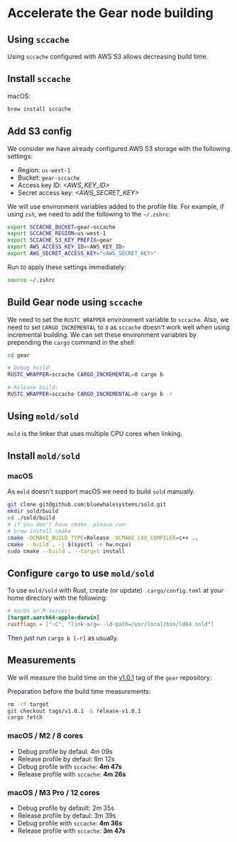 # Accelerate the Gear node building

## Using `sccache`

Using `sccache` configured with AWS S3 allows decreasing build time.

## Install `sccache`

macOS:

```bash
brew install sccache
```

## Add S3 config

We consider we have already configured AWS S3 storage with the following settings:

- Region: `us-west-1`
- Bucket: `gear-sccache`
- Access key ID: *<AWS_KEY_ID>*
- Secret access key: *<AWS_SECRET_KEY>*

We will use environment variables added to the profile file. For example, if using `zsh`, we need to add the following to the `~/.zshrc`:

```bash
export SCCACHE_BUCKET=gear-sccache
export SCCACHE_REGION=us-west-1
export SCCACHE_S3_KEY_PREFIX=gear
export AWS_ACCESS_KEY_ID=<AWS_KEY_ID>
export AWS_SECRET_ACCESS_KEY="<AWS_SECRET_KEY>"
```

Run to apply these settings immediately:

```bash
source ~/.zshrc
```

## Build Gear node using `sccache`

We need to set the `RUSTC_WRAPPER` environment variable to `sccache`. Also, we need to set `CARGO_INCREMENTAL` to `0` as `sccache` doesn't work well when using incremental building. We can set these environment variables by prepending the `cargo` command in the shell:

```bash
cd gear

# Debug build:
RUSTC_WRAPPER=sccache CARGO_INCREMENTAL=0 cargo b

# Release build:
RUSTC_WRAPPER=sccache CARGO_INCREMENTAL=0 cargo b -r
```

## Using `mold/sold`

`mold` is the linker that uses multiple CPU cores when linking.

## Install `mold/sold`

### macOS

As `mold` doesn't support macOS we need to build `sold` manually.

```bash
git clone git@github.com:bluewhalesystems/sold.git
mkdir sold/build
cd ./sold/build
# if you don't have cmake, please run:
# brew install cmake
cmake -DCMAKE_BUILD_TYPE=Release -DCMAKE_CXX_COMPILER=c++ ..
cmake --build . -j $(sysctl -n hw.ncpu)
sudo cmake --build . --target install
```

## Configure `cargo` to use `mold/sold`

To use `mold/sold` with Rust, create (or update) `.cargo/config.toml` at your home directory with the following:

```toml
# macOS on M-series:
[target.aarch64-apple-darwin]
rustflags = ["-C", "link-arg=--ld-path=/usr/local/bin/ld64.sold"]
```

Then just run `cargo b [-r]` as usually.

## Measurements

We will measure the build time on the [v1.0.1](https://github.com/gear-tech/gear/releases/tag/v1.0.1) tag of the `gear` repository:

Preparation before the build time measurements:

```bash
rm -rf target
git checkout tags/v1.0.1 -b release-v1.0.1
cargo fetch
```

### macOS / M2 / 8 cores

- Debug profile by defaul: 4m 09s
- Release profile by defaul: 6m 12s
- Debug profile with `sccache`: **4m 47s**
- Release profile with `sccache`: **4m 26s**

### macOS / M3 Pro / 12 cores

- Debug profile by default: 2m 35s
- Release profile by defaul: 3m 39s
- Debug profile with `sccache`: **4m 36s**
- Release profile with `sccache`: **3m 47s**
